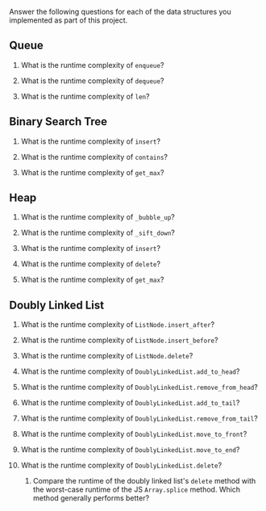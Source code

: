 Answer the following questions for each of the data structures you implemented as part of this project.

## Queue

1.  What is the runtime complexity of `enqueue`?

1.  What is the runtime complexity of `dequeue`?

1.  What is the runtime complexity of `len`?

## Binary Search Tree

1.  What is the runtime complexity of `insert`?

1.  What is the runtime complexity of `contains`?

1.  What is the runtime complexity of `get_max`?

## Heap

1.  What is the runtime complexity of `_bubble_up`?

1.  What is the runtime complexity of `_sift_down`?

1.  What is the runtime complexity of `insert`?

1.  What is the runtime complexity of `delete`?

1.  What is the runtime complexity of `get_max`?

## Doubly Linked List

1.  What is the runtime complexity of `ListNode.insert_after`?

1.  What is the runtime complexity of `ListNode.insert_before`?

1.  What is the runtime complexity of `ListNode.delete`?

1.  What is the runtime complexity of `DoublyLinkedList.add_to_head`?

1.  What is the runtime complexity of `DoublyLinkedList.remove_from_head`?

1.  What is the runtime complexity of `DoublyLinkedList.add_to_tail`?

1.  What is the runtime complexity of `DoublyLinkedList.remove_from_tail`?

1.  What is the runtime complexity of `DoublyLinkedList.move_to_front`?

1.  What is the runtime complexity of `DoublyLinkedList.move_to_end`?

1.  What is the runtime complexity of `DoublyLinkedList.delete`?

    1.  Compare the runtime of the doubly linked list's `delete` method with the worst-case runtime of the JS `Array.splice` method.
        Which method generally performs better?
